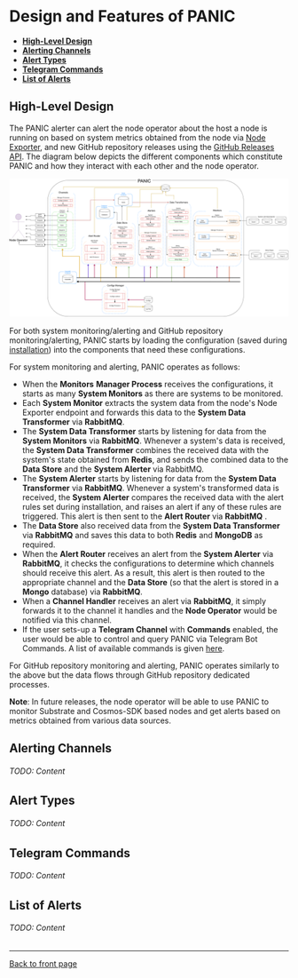 # Design and Features of PANIC

- [**High-Level Design**](#high-level-design)
- [**Alerting Channels**](#alerting-channels)
- [**Alert Types**](#alert-types)
- [**Telegram Commands**](#telegram-commands)
- [**List of Alerts**](#list-of-alerts)

## High-Level Design

The PANIC alerter can alert the node operator about the host a node is running on based on system metrics obtained from the node via [Node Exporter](https://github.com/prometheus/node_exporter), and new GitHub repository releases using the [GitHub Releases API](https://docs.github.com/en/free-pro-team@latest/rest/reference/repos#releases). The diagram below depicts the different components which constitute PANIC and how they interact with each other and the node operator.

<img src="./images/IMG_PANIC_DESIGN_10X.png" alt="PANIC Design"/>

For both system monitoring/alerting and GitHub repository monitoring/alerting, PANIC starts by loading the configuration (saved during [installation](../README.md)) into the components that need these configurations. 

For system monitoring and alerting, PANIC operates as follows:
- When the **Monitors** **Manager Process** receives the configurations, it starts as many **System Monitors** as there are systems to be monitored.
- Each **System Monitor** extracts the system data from the node's Node Exporter endpoint and forwards this data to the **System Data Transformer** via **RabbitMQ**.
- The **System Data Transformer** starts by listening for data from the **System Monitors** via **RabbitMQ**. Whenever a system's data is received, the **System Data Transformer** combines the received data with the system's state obtained from **Redis**, and sends the combined data to the **Data Store** and the **System Alerter** via RabbitMQ.
- The **System Alerter** starts by listening for data from the **System Data Transformer** via **RabbitMQ**. Whenever a system's transformed data is received, the **System Alerter** compares the received data with the alert rules set during installation, and raises an alert if any of these rules are triggered. This alert is then sent to the **Alert Router** via **RabbitMQ** .
- The **Data Store** also received data from the **System Data Transformer** via **RabbitMQ** and saves this data to both **Redis** and **MongoDB** as required.
- When the **Alert Router** receives an alert from the **System Alerter** via **RabbitMQ**, it checks the configurations to determine which channels should receive this alert. As a result, this alert is then routed to the appropriate channel and the **Data Store** (so that the alert is stored in a **Mongo** database) via **RabbitMQ**.
- When a **Channel Handler** receives an alert via **RabbitMQ**, it simply forwards it to the channel it handles and the **Node Operator** would be notified via this channel.
- If the user sets-up a **Telegram Channel** with **Commands** enabled, the user would be able to control and query PANIC via Telegram Bot Commands. A list of available commands is given [here](#telegram-commands).

For GitHub repository monitoring and alerting, PANIC operates similarly to the above but the data flows through GitHub repository dedicated processes.

**Note**: In future releases, the node operator will be able to use PANIC to monitor Substrate and Cosmos-SDK based nodes and get alerts based on metrics obtained from various data sources.

## Alerting Channels

###### TODO: Content

## Alert Types

###### TODO: Content

## Telegram Commands

###### TODO: Content

## List of Alerts

###### TODO: Content

---
[Back to front page](../README.md)